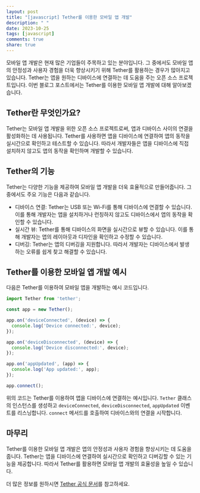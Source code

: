 ```yaml
---
layout: post
title: "[javascript] Tether를 이용한 모바일 앱 개발"
description: " "
date: 2023-10-25
tags: [javascript]
comments: true
share: true
---
```


모바일 앱 개발은 현재 많은 기업들이 주목하고 있는 분야입니다. 그 중에서도 모바일 앱의 안정성과 사용자 경험을 더욱 향상시키기 위해 Tether를 활용하는 경우가 많아지고 있습니다. Tether는 앱을 원하는 디바이스에 연결하는 데 도움을 주는 오픈 소스 프로젝트입니다. 이번 블로그 포스트에서는 Tether를 이용한 모바일 앱 개발에 대해 알아보겠습니다.

## Tether란 무엇인가요?

Tether는 모바일 앱 개발을 위한 오픈 소스 프로젝트로써, 앱과 디바이스 사이의 연결을 활성화하는 데 사용됩니다. Tether를 사용하면 앱을 디바이스에 연결하여 앱의 동작을 실시간으로 확인하고 테스트할 수 있습니다. 따라서 개발자들은 앱을 디바이스에 직접 설치하지 않고도 앱의 동작을 확인하며 개발할 수 있습니다.

## Tether의 기능

Tether는 다양한 기능을 제공하여 모바일 앱 개발을 더욱 효율적으로 만들어줍니다. 그 중에서도 주요 기능은 다음과 같습니다.

- 디바이스 연결: Tether는 USB 또는 Wi-Fi를 통해 디바이스에 연결할 수 있습니다. 이를 통해 개발자는 앱을 설치하거나 런칭하지 않고도 디바이스에서 앱의 동작을 확인할 수 있습니다.
- 실시간 뷰: Tether를 통해 디바이스의 화면을 실시간으로 뷰할 수 있습니다. 이를 통해 개발자는 앱의 레이아웃과 디자인을 확인하고 수정할 수 있습니다.
- 디버깅: Tether는 앱의 디버깅을 지원합니다. 따라서 개발자는 디바이스에서 발생하는 오류를 쉽게 찾고 해결할 수 있습니다.

## Tether를 이용한 모바일 앱 개발 예시

다음은 Tether를 이용하여 모바일 앱을 개발하는 예시 코드입니다.

```javascript
import Tether from 'tether';

const app = new Tether();

app.on('deviceConnected', (device) => {
  console.log('Device connected:', device);
});

app.on('deviceDisconnected', (device) => {
  console.log('Device disconnected:', device);
});

app.on('appUpdated', (app) => {
  console.log('App updated:', app);
});

app.connect();
```

위의 코드는 Tether를 이용하여 앱을 디바이스에 연결하는 예시입니다. `Tether` 클래스의 인스턴스를 생성하고 `deviceConnected`, `deviceDisconnected`, `appUpdated` 이벤트를 리스닝합니다. `connect` 메서드를 호출하여 디바이스와의 연결을 시작합니다.

## 마무리

Tether를 이용한 모바일 앱 개발은 앱의 안정성과 사용자 경험을 향상시키는 데 도움을 줍니다. Tether는 앱을 디바이스에 연결하여 실시간으로 확인하고 디버깅할 수 있는 기능을 제공합니다. 따라서 Tether를 활용하면 모바일 앱 개발의 효율성을 높일 수 있습니다.

더 많은 정보를 원하시면 [Tether 공식 문서](https://tether.io/docs)를 참고하세요.